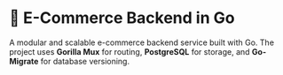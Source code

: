 # 🛒 E-Commerce Backend in Go

A modular and scalable e-commerce backend service built with Go. The project uses **Gorilla Mux** for routing, **PostgreSQL** for storage, and **Go-Migrate** for database versioning.
